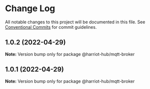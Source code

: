 # Change Log

All notable changes to this project will be documented in this file.
See [Conventional Commits](https://conventionalcommits.org) for commit guidelines.

## 1.0.2 (2022-04-29)

**Note:** Version bump only for package @harriot-hub/mqtt-broker

## 1.0.1 (2022-04-29)

**Note:** Version bump only for package @harriot-hub/mqtt-broker
